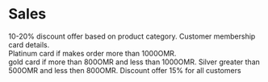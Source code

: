 # Sales
10-20% discount offer based on product category. Customer membership card details.  
Platinum card if makes order more than 1000OMR.  
gold card if more than 800OMR and less than 1000OMR. 
Silver greater than 500OMR and less then 800OMR.
Discount offer 15% for all customers
